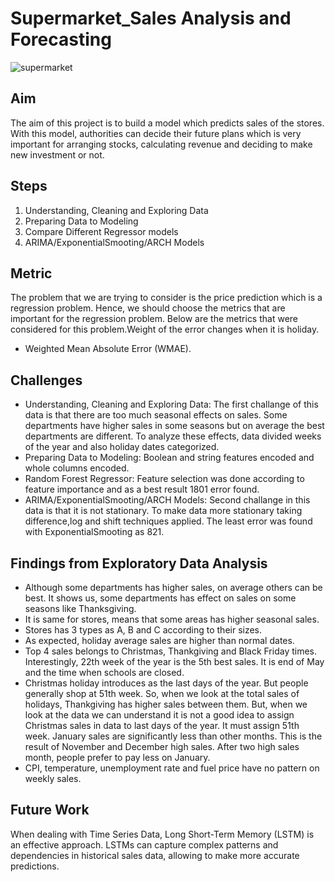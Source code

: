 # Supermarket_Sales Analysis and Forecasting
![supermarket](https://github.com/vorugantisaiteja/Supermarket_Sales_Prediction/assets/42023876/d9ad3911-f596-4800-91ff-f251546c3797)

## Aim
The aim of this project is to build a model which predicts sales of the stores. With this model, authorities can decide their future plans which is very important for arranging stocks, calculating revenue and deciding to make new investment or not.

## Steps
1. Understanding, Cleaning and Exploring Data
2. Preparing Data to Modeling
3. Compare Different Regressor models
4. ARIMA/ExponentialSmooting/ARCH Models

## Metric
The problem that we are trying to consider is the price prediction which is a regression problem. Hence, we should choose the metrics that are important for the regression problem. Below are the metrics that were considered for this problem.Weight of the error changes when it is holiday.
* Weighted Mean Absolute Error (WMAE). 

## Challenges
* Understanding, Cleaning and Exploring Data: The first challange of this data is that there are too much seasonal effects on sales. Some departments have higher sales in some seasons but on average the best departments are different. To analyze these effects, data divided weeks of the year and also holiday dates categorized.
* Preparing Data to Modeling: Boolean and string features encoded and whole columns encoded.
* Random Forest Regressor: Feature selection was done according to feature importance and as a best result 1801 error found.
* ARIMA/ExponentialSmooting/ARCH Models: Second challange in this data is that it is not stationary. To make data more stationary taking difference,log and shift techniques applied. The least error was found with ExponentialSmooting as 821.

## Findings from Exploratory Data Analysis
* Although some departments has higher sales, on average others can be best. It shows us, some departments has effect on sales on some seasons like Thanksgiving.
* It is same for stores, means that some areas has higher seasonal sales.
* Stores has 3 types as A, B and C according to their sizes.
* As expected, holiday average sales are higher than normal dates.
* Top 4 sales belongs to Christmas, Thankgiving and Black Friday times. Interestingly, 22th week of the year is the 5th best sales. It is end of May and the time when schools are closed.
* Christmas holiday introduces as the last days of the year. But people generally shop at 51th week. So, when we look at the total sales of holidays, Thankgiving has higher sales between them. But, when we look at the data we can understand it is not a good idea to assign Christmas sales in data to last days of the year. It must assign 51th week.
January sales are significantly less than other months. This is the result of November and December high sales. After two high sales month, people prefer to pay less on January.
* CPI, temperature, unemployment rate and fuel price have no pattern on weekly sales.

## Future Work
When dealing with Time Series Data, Long Short-Term Memory (LSTM) is an effective approach. LSTMs can capture complex patterns and dependencies in historical sales data, allowing to make more accurate predictions.

